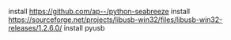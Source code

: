 install https://github.com/ap--/python-seabreeze
install https://sourceforge.net/projects/libusb-win32/files/libusb-win32-releases/1.2.6.0/
install pyusb